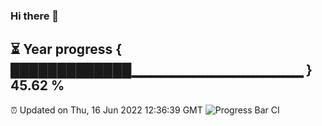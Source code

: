 ### Hi there 👋
⏳ Year progress { █████████████▁▁▁▁▁▁▁▁▁▁▁▁▁▁▁▁▁ } 45.62 %
---
⏰ Updated on Thu, 16 Jun 2022 12:36:39 GMT
![Progress Bar CI](https://github.com/liununu/liununu/workflows/Progress%20Bar%20CI/badge.svg)
